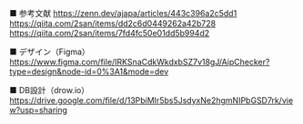 ■ 参考文献
https://zenn.dev/ajapa/articles/443c396a2c5dd1
https://qiita.com/2san/items/dd2c6d0449262a42b728
https://qiita.com/2san/items/7fd4fc50e01dd5b994d2

■ デザイン（Figma）
https://www.figma.com/file/IRKSnaCdkWkdxbSZ7v18gJ/AipChecker?type=design&node-id=0%3A1&mode=dev

■ DB設計（drow.io）
https://drive.google.com/file/d/13PbiMIr5bs5JsdyxNe2hgmNIPbGSD7rk/view?usp=sharing